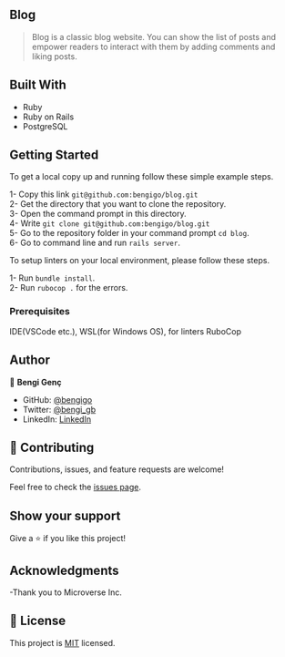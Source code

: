 ## Blog

> Blog is a classic blog website. You can show the list of posts and empower readers to interact with them by adding comments and liking posts.

## Built With

- Ruby
- Ruby on Rails
- PostgreSQL

## Getting Started

To get a local copy up and running follow these simple example steps.

1- Copy this link `git@github.com:bengigo/blog.git` <br>
2- Get the directory that you want to clone the repository. <br>
3- Open the command prompt in this directory. <br>
4- Write `git clone git@github.com:bengigo/blog.git` <br>
5- Go to the repository folder in your command prompt `cd blog`. <br>
6- Go to command line and run `rails server`.

To setup linters on your local environment, please follow these steps.

1- Run `bundle install`. <br>
2- Run `rubocop .` for the errors.

### Prerequisites

IDE(VSCode etc.), WSL(for Windows OS), for linters RuboCop

## Author

👤 **Bengi Genç**

- GitHub: [@bengigo](https://github.com/bengigo)
- Twitter: [@bengi_gb](https://twitter.com/bengi_gb)
- LinkedIn: [LinkedIn](https://www.linkedin.com/in/bengigenc/)


## 🤝 Contributing

Contributions, issues, and feature requests are welcome!

Feel free to check the [issues page](../../issues/).

## Show your support

Give a ⭐️ if you like this project!

## Acknowledgments

-Thank you to Microverse Inc.

## 📝 License

This project is [MIT](./LICENSE.md) licensed.